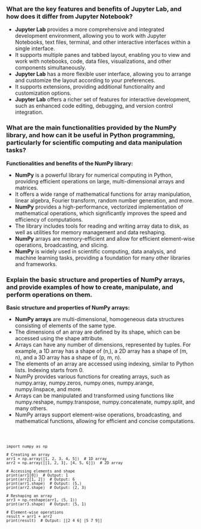 ### What are the key features and benefits of Jupyter Lab, and how does it differ from Jupyter Notebook?

- __Jupyter Lab__ provides a more comprehensive and integrated development environment, allowing you to work with Jupyter Notebooks, text files, terminal, and other interactive interfaces within a single interface.
- It supports multiple panes and tabbed layout, enabling you to view and work with notebooks, code, data files, visualizations, and other components simultaneously.
- __Jupyter Lab__ has a more flexible user interface, allowing you to arrange and customize the layout according to your preferences.
- It supports extensions, providing additional functionality and customization options.
- __Jupyter Lab__ offers a richer set of features for interactive development, such as enhanced code editing, debugging, and version control integration.

### What are the main functionalities provided by the NumPy library, and how can it be useful in Python programming, particularly for scientific computing and data manipulation tasks?

__Functionalities and benefits of the NumPy library:__

- __NumPy__ is a powerful library for numerical computing in Python, providing efficient operations on large, multi-dimensional arrays and matrices.
- It offers a wide range of mathematical functions for array manipulation, linear algebra, Fourier transform, random number generation, and more.
- __NumPy__ provides a high-performance, vectorized implementation of mathematical operations, which significantly improves the speed and efficiency of computations.
- The library includes tools for reading and writing array data to disk, as well as utilities for memory management and data reshaping.
- __NumPy__ arrays are memory-efficient and allow for efficient element-wise operations, broadcasting, and slicing.
- __NumPy__ is widely used in scientific computing, data analysis, and machine learning tasks, providing a foundation for many other libraries and frameworks.

### Explain the basic structure and properties of NumPy arrays, and provide examples of how to create, manipulate, and perform operations on them.

__Basic structure and properties of NumPy arrays:__

- __NumPy arrays__ are multi-dimensional, homogeneous data structures consisting of elements of the same type.
- The dimensions of an array are defined by its shape, which can be accessed using the shape attribute.
- Arrays can have any number of dimensions, represented by tuples. For example, a 1D array has a shape of (n,), a 2D array has a shape of (m, n), and a 3D array has a shape of (p, m, n).
- The elements of an array are accessed using indexing, similar to Python lists. Indexing starts from 0.
- NumPy provides various functions for creating arrays, such as numpy.array, numpy.zeros, numpy.ones, numpy.arange, numpy.linspace, and more.
- Arrays can be manipulated and transformed using functions like numpy.reshape, numpy.transpose, numpy.concatenate, numpy.split, and many others.
- NumPy arrays support element-wise operations, broadcasting, and mathematical functions, allowing for efficient and concise computations.



<code>

    import numpy as np

    # Creating an array
    arr1 = np.array([1, 2, 3, 4, 5])  # 1D array
    arr2 = np.array([[1, 2, 3], [4, 5, 6]])  # 2D array

    # Accessing elements and shape
    print(arr1[0])  # Output: 1
    print(arr2[1, 2])  # Output: 6
    print(arr1.shape)  # Output: (5,)
    print(arr2.shape)  # Output: (2, 3)

    # Reshaping an array
    arr3 = np.reshape(arr1, (5, 1))
    print(arr3.shape)  # Output: (5, 1)

    # Element-wise operations
    result = arr1 + arr2
    print(result)  # Output: [[2 4 6] [5 7 9]]

</code>